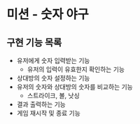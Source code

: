 # 미션 - 숫자 야구

## 구현 기능 목록
- 유저에게 숫자 입력받는 기능
	- 유저의 입력이 유효한지 확인하는 기능
- 상대방의 숫자 설정하는 기능
- 유저의 숫자와 상대방의 숫자를 비교하는 기능
	- 스트라이크, 볼, 낫싱
- 결과 출력하는 기능
- 게임 재시작 및 종료 기능